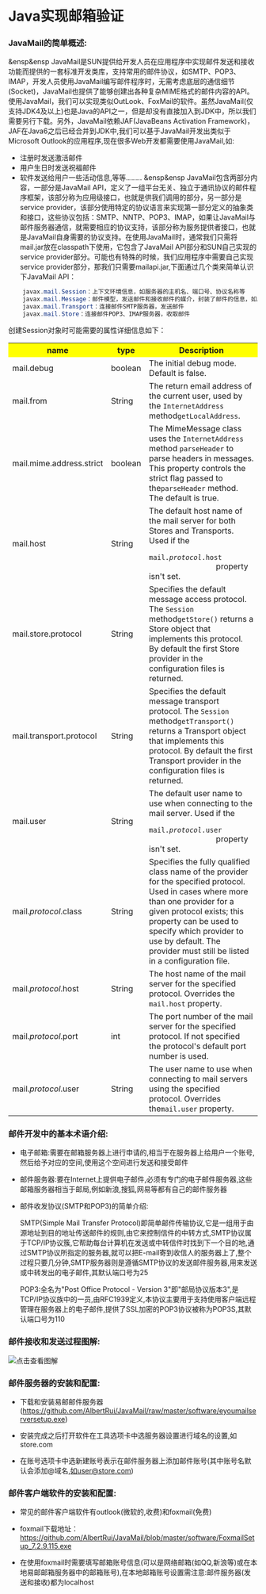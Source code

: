 Java实现邮箱验证
================

### JavaMail的简单概述:

&ensp&ensp JavaMail是SUN提供给开发人员在应用程序中实现邮件发送和接收功能而提供的一套标准开发类库，支持常用的邮件协议，如SMTP、POP3、IMAP，开发人员使用JavaMail编写邮件程序时，无需考虑底层的通信细节(Socket)，JavaMail也提供了能够创建出各种复杂MIME格式的邮件内容的API。使用JavaMail，我们可以实现类似OutLook、FoxMail的软件。虽然JavaMail(仅支持JDK4及以上)也是Java的API之一，但是却没有直接加入到JDK中，所以我们需要另行下载。另外，JavaMail依赖JAF(JavaBeans Activation Framework)，JAF在Java6之后已经合并到JDK中,我们可以基于JavaMail开发出类似于Microsoft Outlook的应用程序,现在很多Web开发都需要使用JavaMail,如:

* 注册时发送激活邮件
* 用户生日时发送祝福邮件
* 软件发送给用户一些活动信息,等等........
&ensp&ensp JavaMail包含两部分内容，一部分是JavaMail API，定义了一组平台无关、独立于通讯协议的邮件程序框架，该部分称为应用级接口，也就是供我们调用的部分，另一部分是service provider，该部分使用特定的协议语言来实现第一部分定义的抽象类和接口，这些协议包括：SMTP、NNTP、POP3、IMAP，如果让JavaMail与邮件服务器通信，就需要相应的协议支持，该部分称为服务提供者接口，也就是JavaMail自身需要的协议支持。在使用JavaMail时，通常我们只需将mail.jar放在classpath下使用，它包含了JavaMail API部分和SUN自己实现的service provider部分。可能也有特殊的时候，我们应用程序中需要自己实现service provider部分，那我们只需要mailapi.jar,下面通过几个类来简单认识下JavaMail API：
```java
    javax.mail.Session：上下文环境信息，如服务器的主机名、端口号、协议名称等  
    javax.mail.Message：邮件模型，发送邮件和接收邮件的媒介，封装了邮件的信息，如发件人、收件人、邮件标题、邮件内容等  
    javax.mail.Transport：连接邮件SMTP服务器，发送邮件  
    javax.mail.Store：连接邮件POP3、IMAP服务器，收取邮件  
```
创建Session对象时可能需要的属性详细信息如下：
<HTML>
<body>
	<table>
		<tr>
			<th width=20%, bgcolor=yellow >name</th>
			<th width=8%, bgcolor=yellow>type</th>
			<th width="72%", bgcolor=yellow>Description</th>
		</tr>
		<tr>
			<td>mail.debug</td>
			<td>boolean</td>
			<td>The initial debug mode. Default is false.</td>
		</tr>
		<tr>
			<td>mail.from</td>
			<td>String</td>
			<td>The return email address of the current user, used by the <code>InternetAddress</code> method<code>getLocalAddress</code>.
			</td>
		</tr>
		<tr>
			<td>mail.mime.address.strict</td>
			<td>boolean</td>
			<td>The MimeMessage class uses the <code>InternetAddress</code> method <code>parseHeader</code> to parse headers in messages. This property controls the strict flag passed to the<code>parseHeader</code> method. The default is true.
			</td>
		</tr>
		<tr>
			<td>mail.host</td>
			<td>String</td>
			<td>The default host name of the mail server for both Stores and Transports. Used if the<code>
					mail.<em>protocol</em>.host
				</code> property isn't set.
			</td>
		</tr>
		<tr>
			<td>mail.store.protocol</td>
			<td>String</td>
			<td>Specifies the default message access protocol. The <code>Session</code> method<code>getStore()</code> returns a Store object that implements this protocol. By default the first Store provider in the configuration files is returned.
			</td>
		</tr>
		<tr>
			<td>mail.transport.protocol</td>
			<td>String</td>
			<td>Specifies the default message transport protocol. The <code>Session</code> method<code>getTransport()</code> returns a Transport object that implements this protocol. By default the first Transport provider in the configuration files is returned.
			</td>
		</tr>
		<tr>
			<td>mail.user</td>
			<td>String</td>
			<td>The default user name to use when connecting to the mail server. Used if the <code>
					mail.<em>protocol</em>.user
				</code> property isn't set.
			</td>
		</tr>
		<tr>
			<td>mail.<em>protocol</em>.class
			</td>
			<td>String</td>
			<td>Specifies the fully qualified class name of the provider for the specified protocol. Used in cases where more than one provider for a given protocol exists; this property can be used to specify which provider to use by default. The provider must still be listed in a configuration file.</td>
		</tr>
		<tr>
			<td>mail.<em>protocol</em>.host
			</td>
			<td>String</td>
			<td>The host name of the mail server for the specified protocol. Overrides the <code>mail.host</code> property.
			</td>
		</tr>
		<tr>
			<td>mail.<em>protocol</em>.port
			</td>
			<td>int</td>
			<td>The port number of the mail server for the specified protocol. If not specified the protocol's default port number is used.</td>
		</tr>
		<tr>
			<td>mail.<em>protocol</em>.user
			</td>
			<td>String</td>
			<td>The user name to use when connecting to mail servers using the specified protocol. Overrides the<code>mail.user</code> property.&nbsp;
			</td>
		</tr>
	</table>
</body>
</HTML>

### 邮件开发中的基本术语介绍:

* 电子邮箱:需要在邮箱服务器上进行申请的,相当于在服务器上给用户一个账号,然后给予对应的空间,使用这个空间进行发送和接受邮件

* 邮件服务器:要在Internet上提供电子邮件,必须有专门的电子邮件服务器,这些邮箱服务器相当于邮局,例如新浪,搜狐,网易等都有自己的邮件服务器

* 邮件收发协议(SMTP和POP3)的简单介绍:

	SMTP(Simple Mail Transfer Protocol)即简单邮件传输协议,它是一组用于由源地址到目的地址传送邮件的规则,由它来控制信件的中转方式,SMTP协议属于TCP/IP协议簇,它帮助每台计算机在发送或中转信件时找到下一个目的地,通过SMTP协议所指定的服务器,就可以把E-mail寄到收信人的服务器上了,整个过程只要几分钟,SMTP服务器则是遵循SMTP协议的发送邮件服务器,用来发送或中转发出的电子邮件,其默认端口号为25

	POP3:全名为"Post Office Protocol - Version 3"即"邮局协议版本3",是TCP/IP协议族中的一员,由RFC1939定义,本协议主要用于支持使用客户端远程管理在服务器上的电子邮件,提供了SSL加密的POP3协议被称为POP3S,其默认端口号为110

### 邮件接收和发送过程图解:   
![点击查看图解](https://github.com/AlbertRui/JavaMail/tree/master/WebRoot/images/mail.jpg)

### 邮件服务器的安装和配置:

* 下载和安装易邮邮件服务器 (https://github.com/AlbertRui/JavaMail/raw/master/software/eyoumailserversetup.exe)

* 安装完成之后打开软件在工具选项卡中选服务器设置进行域名的设置,如store.com

* 在账号选项卡中选新建账号表示在邮件服务器上添加邮件账号(其中账号名默认会添加@域名,如user@store.com)

### 邮件客户端软件的安装和配置:

* 常见的邮件客户端软件有outlook(微软的,收费)和foxmail(免费)

* foxmail下载地址：https://github.com/AlbertRui/JavaMail/blob/master/software/FoxmailSetup_7.2.9.115.exe

* 在使用foxmail时需要填写邮箱账号信息(可以是网络邮箱(如QQ,新浪等)或在本地易邮邮箱服务器中的邮箱账号),在本地邮箱账号设置需注意:邮件服务器(发送和接收)都为localhost
